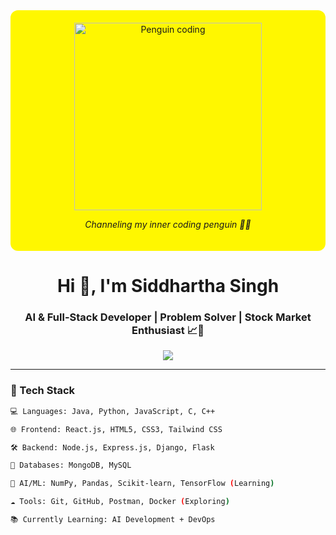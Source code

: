 <div align="center" style="background-color: #fff700; padding: 20px; border-radius: 12px;">

  <img src="https://media.giphy.com/media/CuuSHzuc0O166MRfjt/giphy.gif" width="300px" alt="Penguin coding" />
  
  <p><em>Channeling my inner coding penguin 🐧✨</em></p>

</div>

<h1 align="center">Hi 👋, I'm Siddhartha Singh</h1>
<h3 align="center">AI & Full-Stack Developer | Problem Solver | Stock Market Enthusiast 📈💼</h3>

<p align="center">
  <img src="https://readme-typing-svg.herokuapp.com?center=true&vCenter=true&width=500&lines=AI+Developer+in+training...;Full-Stack+MERN+Developer;LeetCode+Daily+Streaker;Flask+%26+Django+Backend+Dev;KL+Rahul+and+Ronaldo+are+GOATs;Investor+in+the+Making+📊" />
</p>

---

### 🚀 Tech Stack

```bash
💻 Languages: Java, Python, JavaScript, C, C++

🌐 Frontend: React.js, HTML5, CSS3, Tailwind CSS

🛠️ Backend: Node.js, Express.js, Django, Flask

🧱 Databases: MongoDB, MySQL

🧠 AI/ML: NumPy, Pandas, Scikit-learn, TensorFlow (Learning)

☁️ Tools: Git, GitHub, Postman, Docker (Exploring)

📚 Currently Learning: AI Development + DevOps

